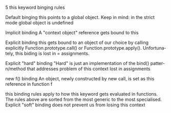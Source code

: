 5 this keyword binging rules

Default binging
this points to a global object. Keep in mind: in the strict mode global object is undefined

Implicit binding
A "­context object­" reference gets bound to this

Explicit binding
this gets bound to an object of our choice by calling explicitly Functi­on.p­ro­tot­ype.call() or Functi­on.p­ro­tot­ype.ap­ply(). Unfort­una­tely, this biding is lost in = assign­ments.

Explicit "­har­d" binding
"­Har­d" is just an implem­ent­ation of the bind() patter­n/m­ethod that addresses problem of this context lost in assign­ments

new f() binding
An object, newly constr­ucted by new call, is set as this reference in function f

this binding rules apply to how this keyword gets evaluated in functions. The rules above are sorted from the most generic to the most specia­lised. Explicit "­sof­t" binding does not prevent us from losing this context

